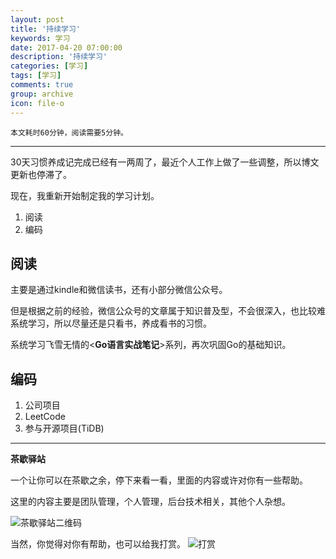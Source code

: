 ```yaml
---
layout: post
title: '持续学习'
keywords: 学习
date: 2017-04-20 07:00:00
description: '持续学习'
categories: [学习]
tags: [学习]
comments: true
group: archive
icon: file-o
---
```


	本文耗时60分钟，阅读需要5分钟。

- - - -

30天习惯养成记完成已经有一两周了，最近个人工作上做了一些调整，所以博文更新也停滞了。

现在，我重新开始制定我的学习计划。

1. 阅读
2. 编码

## 阅读

主要是通过kindle和微信读书，还有小部分微信公众号。

但是根据之前的经验，微信公众号的文章属于知识普及型，不会很深入，也比较难系统学习，所以尽量还是只看书，养成看书的习惯。

系统学习飞雪无情的<**Go语言实战笔记**>系列，再次巩固Go的基础知识。

## 编码

1. 公司项目
2. LeetCode
3. 参与开源项目(TiDB)

----

**茶歇驿站**

一个让你可以在茶歇之余，停下来看一看，里面的内容或许对你有一些帮助。

这里的内容主要是团队管理，个人管理，后台技术相关，其他个人杂想。

![茶歇驿站二维码](http://ww4.sinaimg.cn/large/824dcde4gw1f358o5j022j20by0bywf8.jpg)

当然，你觉得对你有帮助，也可以给我打赏。
![打赏](http://wx4.sinaimg.cn/large/824dcde4gy1fet6crbuxbj20yi1auaej.jpg)